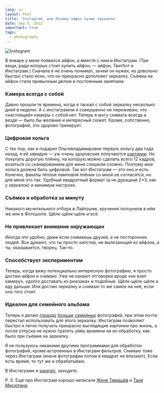 ```yaml
---
lang: ru
layout: Post
title: 'Instagram, или Почему айфон лучше зеркалки'
date: Sep 5, 2012
important: true
tags:
  - photography
---
```


![Instagram](http://wow.sapegin.me/41101N2W3W28/instagram.jpg)

В январе у меня появился айфон, а вместе с ним и Инстаграм. (Три вещи, ради которых стоит купить айфон, — айфон, Твитбот и Инстаграм.) Сначала я не очень понимал, зачем он нужен, но довольно быстро стало ясно, что он прекрасно дополняет зеркалку. Съёмка на айфон стала привычным делом и постоянным занятием.

<!--more-->

### Камера всегда с собой

Давно прошли те времена, когда я таскал с собой зеркалку несколько дней в неделю. А с инстаграмом я совершенно не переживаю, что «настоящей» камеры с собой нет. Теперь я могу снимать всегда и везде — было бы желание и интересный сюжет. Кроме, собственно, фотографий, это здорово тренирует.

### Цифровая хольга

С тех пор, как я подарил Ольгевладимировне первую хольгу два года назад, я ей завидую — уж очень здоровские получаются [картинки](http://airve.livejournal.com/tag/holga). Но покупать дорогую плёнку, на которую можно сделать всего 12 кадров, возиться со сканированием для меня слишком сложно. Поэтому моя хольга должна быть цифровой. Так вот Инстаграм — это оно и есть. Конечно, фанаты тёплой ламповой плёнки со мной не согласятся, но для меня это так. Удобный квадратный формат (а не дурацкий 2×3, как у зеркалок) и минимум настроек.

### Cъёмка и обработка за минуту

Никакого мучительного отбора в Лайтруме, кручения ползунков в нём же или в Фотошопе. Щёлк-щёлк-щёлк и всё.

### Не привлекает внимание окружающих

Иногда это удобно, даже если снимаешь друзей, а не посторонних людей. Все думают, что ты просто хипстер, не вылезающий из айфона, а ты, оказывается, творец. Так-то.

### Способствует экспериментам

Теперь, когда вижу потенциально интересную фотографию, я просто достаю айфон и снимаю. Уже не канают отговорки вроде «не взял камеру», «долго доставать из рюкзака» и подобные. Щёлк-щёлк-щёлк и иду дальше. Или достаю зеркалку и снимаю то же самое на неё, если оно того стоит.

### Идеален для семейного альбома

Теперь я делаю [гораздо](http://foto.mail.ru/mail/artem-sapegin/1022) [больше](http://foto.mail.ru/mail/artem-sapegin/888) [семейных](http://foto.mail.ru/mail/artem-sapegin/1008) фотографий, при этом почти перестал использовать для этого зеркалку. Инстаграм позволяет быстро и легко получать прекрасно выглядящие картинки про жизнь, а после отпуска не нужно тратить уйму времени на их обработку, как было при съёмке на зеркалку.

Я не пользуюсь никакими другими программами для обработки фотографий, кроме встроенных в Инстаграм фильтров. Снимаю тоже через Инстаграм (иначе фотографии потом в квадрат не влезают). Если есть время, то тут же и обрабатываю.

В Инстаграме я [sapegin](http://instagram.com/sapegin), заходите.

P. S. Ещё про Инстаграм хорошо написали [Женя Тимашёв](http://rezus.livejournal.com/334302.html "Зачем фотографу нужен айфон") и [Таня Мисютина](http://infotanka.ru/app/2012/06/21/1/ "Зачем нужен Инстаграм").
